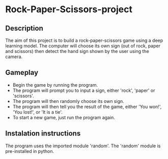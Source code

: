 # Rock-Paper-Scissors-project

## Description

The aim of this project is to build a rock-paper-scissors game using a deep learning model. The computer will choose its own sign (out of rock, paper and scissors) then detect the hand sign shown by the user using the camera.

## Gameplay
- Begin the game by running the program.
- The program will prompt you to input a sign, either 'rock', 'paper' or 'scissors'.
- The program will then randomly choose its own sign.
- The program will then tell you the result of the game, either 'You won!', 'You lost!', or 'It is a tie'.
- To start a new game, just run the program again.


## Instalation instructions

The program uses the imported module 'random'. The 'random' module is pre-installed in python.
